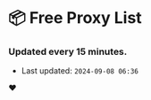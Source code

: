 # :package: Free Proxy List
### Updated every 15 minutes.

- Last updated: `2024-09-08 06:36`

:heart:
